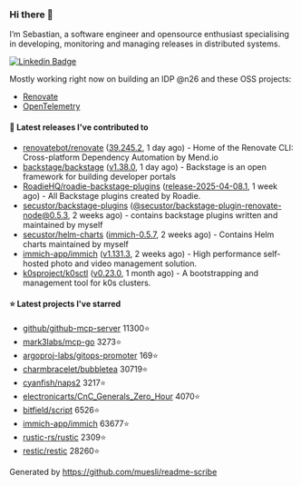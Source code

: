 ### Hi there 👋

I’m Sebastian, a software engineer and opensource enthusiast specialising in developing, monitoring and managing releases in distributed systems.    

[![Linkedin Badge](https://img.shields.io/badge/-LinkedIn-blue?style=flat&logo=Linkedin&logoColor=white&link=https://www.linkedin.com/in/sebastian-poxhofer/)](https://www.linkedin.com/in/sebastian-poxhofer/)

Mostly working right now on building an IDP @n26 and these OSS projects:
- [Renovate](https://github.com/renovatebot/renovate)
- [OpenTelemetry](https://github.com/open-telemetry)



#### 🚀 Latest releases I've contributed to

- [renovatebot/renovate](https://github.com/renovatebot/renovate) ([39.245.2](https://github.com/renovatebot/renovate/releases/tag/39.245.2), 1 day ago) - Home of the Renovate CLI: Cross-platform Dependency Automation by Mend.io
- [backstage/backstage](https://github.com/backstage/backstage) ([v1.38.0](https://github.com/backstage/backstage/releases/tag/v1.38.0), 1 day ago) - Backstage is an open framework for building developer portals
- [RoadieHQ/roadie-backstage-plugins](https://github.com/RoadieHQ/roadie-backstage-plugins) ([release-2025-04-08.1](https://github.com/RoadieHQ/roadie-backstage-plugins/releases/tag/release-2025-04-08.1), 1 week ago) - All Backstage plugins created by Roadie.
- [secustor/backstage-plugins](https://github.com/secustor/backstage-plugins) ([@secustor/backstage-plugin-renovate-node@0.5.3](https://github.com/secustor/backstage-plugins/releases/tag/%40secustor/backstage-plugin-renovate-node%400.5.3), 2 weeks ago) - contains backstage plugins written and maintained by myself
- [secustor/helm-charts](https://github.com/secustor/helm-charts) ([immich-0.5.7](https://github.com/secustor/helm-charts/releases/tag/immich-0.5.7), 2 weeks ago) - Contains Helm charts maintained by myself
- [immich-app/immich](https://github.com/immich-app/immich) ([v1.131.3](https://github.com/immich-app/immich/releases/tag/v1.131.3), 2 weeks ago) - High performance self-hosted photo and video management solution.
- [k0sproject/k0sctl](https://github.com/k0sproject/k0sctl) ([v0.23.0](https://github.com/k0sproject/k0sctl/releases/tag/v0.23.0), 1 month ago) - A bootstrapping and management tool for k0s clusters.

#### ⭐ Latest projects I've starred

- [github/github-mcp-server](https://github.com/github/github-mcp-server) 11300⭐
- [mark3labs/mcp-go](https://github.com/mark3labs/mcp-go) 3273⭐
- [argoproj-labs/gitops-promoter](https://github.com/argoproj-labs/gitops-promoter) 169⭐
- [charmbracelet/bubbletea](https://github.com/charmbracelet/bubbletea) 30719⭐
- [cyanfish/naps2](https://github.com/cyanfish/naps2) 3217⭐
- [electronicarts/CnC_Generals_Zero_Hour](https://github.com/electronicarts/CnC_Generals_Zero_Hour) 4070⭐
- [bitfield/script](https://github.com/bitfield/script) 6526⭐
- [immich-app/immich](https://github.com/immich-app/immich) 63677⭐
- [rustic-rs/rustic](https://github.com/rustic-rs/rustic) 2309⭐
- [restic/restic](https://github.com/restic/restic) 28260⭐



Generated by https://github.com/muesli/readme-scribe
